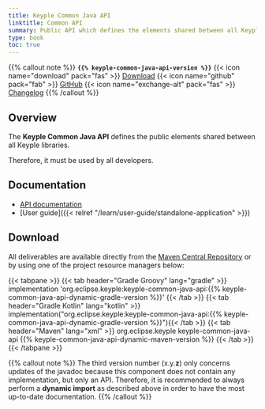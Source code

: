 ```yaml
---
title: Keyple Common Java API
linktitle: Common API
summary: Public API which defines the elements shared between all Keyple libraries.
type: book
toc: true
---
```


{{% callout note %}}
**`{{% keyple-common-java-api-version %}}`**
<span class="component-metadata">{{< icon name="download" pack="fas" >}} [Download](#download)</span>
<span class="component-metadata">{{< icon name="github" pack="fab" >}} [GitHub](https://github.com/eclipse/keyple-common-java-api/)</span>
<span class="component-metadata">{{< icon name="exchange-alt" pack="fas" >}} [Changelog](https://github.com/eclipse/keyple-common-java-api/blob/main/CHANGELOG.md)</span>
{{% /callout %}}

## Overview

The **Keyple Common Java API** defines the public elements shared between all Keyple libraries.

Therefore, it must be used by all developers.

## Documentation

* [API documentation](https://eclipse.github.io/keyple-common-java-api)
* [User guide]({{< relref "/learn/user-guide/standalone-application" >}})
 
## Download

All deliverables are available directly from the [Maven Central Repository](https://central.sonatype.dev/search?q=keyple-common-java-api) or by using one of the project resource managers below:

{{< tabpane >}}
{{< tab header="Gradle Groovy" lang="gradle" >}}
implementation 'org.eclipse.keyple:keyple-common-java-api:{{% keyple-common-java-api-dynamic-gradle-version %}}'
{{< /tab >}}
{{< tab header="Gradle Kotlin" lang="kotlin" >}}
implementation("org.eclipse.keyple:keyple-common-java-api:{{% keyple-common-java-api-dynamic-gradle-version %}}"){{< /tab >}}
{{< tab header="Maven" lang="xml" >}}
<dependency>
  <groupId>org.eclipse.keyple</groupId>
  <artifactId>keyple-common-java-api</artifactId>
  <version>{{% keyple-common-java-api-dynamic-maven-version %}}</version>
</dependency>
{{< /tab >}}
{{< /tabpane >}}

{{% callout note %}}
The third version number (x.y.**z**) only concerns updates of the javadoc because this component does not contain any implementation, but only an API.
Therefore, it is recommended to always perform a **dynamic import** as described above in order to have the most up-to-date documentation.
{{% /callout %}}